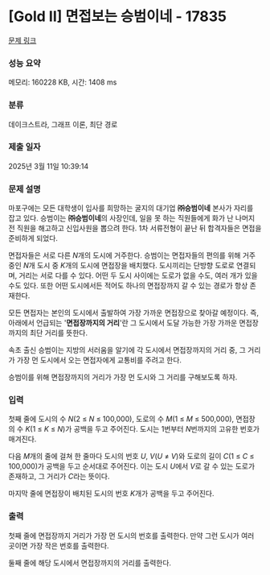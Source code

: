 # [Gold II] 면접보는 승범이네 - 17835 

[문제 링크](https://www.acmicpc.net/problem/17835) 

### 성능 요약

메모리: 160228 KB, 시간: 1408 ms

### 분류

데이크스트라, 그래프 이론, 최단 경로

### 제출 일자

2025년 3월 11일 10:39:14

### 문제 설명

<p>마포구에는 모든 대학생이 입사를 희망하는 굴지의 대기업 <strong>㈜승범이네</strong> 본사가 자리를 잡고 있다. 승범이는 <strong>㈜승범이네</strong>의 사장인데, 일을 못 하는 직원들에게 화가 난 나머지 전 직원을 해고하고 신입사원을 뽑으려 한다. 1차 서류전형이 끝난 뒤 합격자들은 면접을 준비하게 되었다.</p>

<p>면접자들은 서로 다른 <em>N</em>개의 도시에 거주한다. 승범이는 면접자들의 편의를 위해 거주 중인 <em>N</em>개 도시 중 <em>K</em>개의 도시에 면접장을 배치했다. 도시끼리는 단방향 도로로 연결되며, 거리는 서로 다를 수 있다. 어떤 두 도시 사이에는 도로가 없을 수도, 여러 개가 있을 수도 있다. 또한 어떤 도시에서든 적어도 하나의 면접장까지 갈 수 있는 경로가 항상 존재한다.</p>

<p>모든 면접자는 본인의 도시에서 출발하여 가장 가까운 면접장으로 찾아갈 예정이다. 즉, 아래에서 언급되는 '<strong>면접장까지의 거리</strong>'란 그 도시에서 도달 가능한 가장 가까운 면접장까지의 최단 거리를 뜻한다.</p>

<p>속초 출신 승범이는 지방의 서러움을 알기에 각 도시에서 면접장까지의 거리 중, 그 거리가 가장 먼 도시에서 오는 면접자에게 교통비를 주려고 한다.</p>

<p>승범이를 위해 면접장까지의 거리가 가장 먼 도시와 그 거리를 구해보도록 하자.</p>

### 입력 

 <p>첫째 줄에 도시의 수 <em>N</em>(2 ≤<em> N</em> ≤ 100,000), 도로의 수 <em>M</em>(1 ≤ <em>M</em> ≤ 500,000), 면접장의 수<em> K</em>(1 ≤ <em>K</em> ≤<em> N</em>)가 공백을 두고 주어진다. 도시는 1번부터 <em>N</em>번까지의 고유한 번호가 매겨진다.</p>

<p>다음 <em>M</em>개의 줄에 걸쳐 한 줄마다 도시의 번호 <em>U</em>, <em>V</em>(<em>U</em> ≠ <em>V</em>)와 도로의 길이 <em>C</em>(1 ≤ <em>C</em> ≤ 100,000)가 공백을 두고 순서대로 주어진다. 이는 도시 <em>U</em>에서 <em>V</em>로 갈 수 있는 도로가 존재하고, 그 거리가 <em>C</em>라는 뜻이다.</p>

<p>마지막 줄에 면접장이 배치된 도시의 번호 <em>K</em>개가 공백을 두고 주어진다.</p>

### 출력 

 <p>첫째 줄에 면접장까지 거리가 가장 먼 도시의 번호를 출력한다. 만약 그런 도시가 여러 곳이면 가장 작은 번호를 출력한다.</p>

<p>둘째 줄에 해당 도시에서 면접장까지의 거리를 출력한다.</p>

